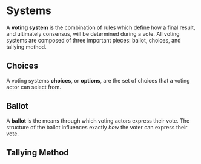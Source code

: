 Systems
=======
A **voting system** is the combination of rules which define how a final result,
and ultimately consensus, will be determined during a vote.  All voting systems
are composed of three important pieces: ballot, choices, and tallying method.

Choices
-------
A voting systems **choices**, or **options**, are the set of choices that a
voting actor can select from.

Ballot
------
A **ballot** is the means through which voting actors express their vote. The
structure of the ballot influences exactly *how* the voter can express their
vote.

Tallying Method
---------------

